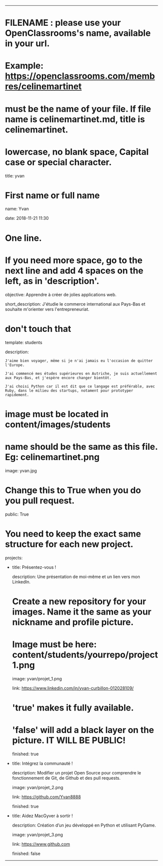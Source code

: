 ---


# FILENAME : please use your OpenClassrooms's name, available in your url.

# Example: https://openclassrooms.com/membres/celinemartinet

# must be the name of your file. If file name is celinemartinet.md, title is celinemartinet.

# lowercase, no blank space, Capital case or special character.

title: yvan


# First name or full name

name: Yvan

date: 2018-11-21 11:30


# One line.

# If you need more space, go to the next line and add 4 spaces on the left, as in 'description'.

objective: Apprendre à créer de jolies applications web.

short_description: J'étudie le commerce international aux Pays-Bas et souhaite m'orienter vers l'entrepreneuriat.


# don't touch that

template: students

description:

    J'aime bien voyager, même si je n'ai jamais eu l'occasion de quitter l'Europe. 

    J'ai commencé mes études supérieures en Autriche, je suis actuellement aux Pays-Bas, et j'espère encore changer bientôt. 

    J'ai choisi Python car il est dit que ce langage est préférable, avec Ruby, dans le milieu des startups, notament pour prototyper rapidement.


# image must be located in content/images/students

# name should be the same as this file. Eg: celinemartinet.png

image: yvan.jpg


# Change this to True when you do you pull request.

public: True


# You need to keep the exact same structure for each new project.

projects:

  - title: Présentez-vous !

    description: Une présentation de moi-même et un lien vers mon LinkedIn.

    # Create a new repository for your images. Name it the same as your nickname and profile picture.

    # Image must be here: content/students/yourrepo/project1.png

    image: yvan/projet_1.png

    link: https://www.linkedin.com/in/yvan-curbillon-012028109/

    # 'true' makes it fully available.

    # 'false' will add a black layer on the picture. IT WILL BE PUBLIC!

    finished: true

  - title: Intégrez la communauté !

    description: Modifier un projet Open Source pour comprendre le fonctionnement de Git, de Github et des pull requests. 

    image: yvan/projet_2.png

    link: https://github.com/Yvan8888

    finished: true

  - title: Aidez MacGyver à sortir !

    description: Création d’un jeu développé en Python et utilisant PyGame.

    image: yvan/projet_3.png

    link: https://www.github.com

    finished: false

---